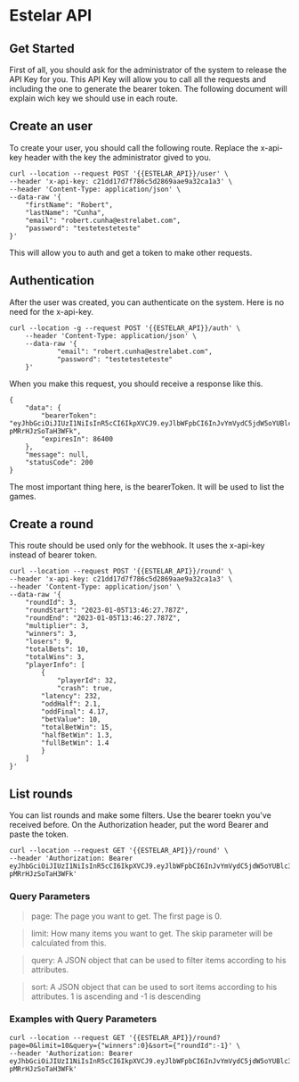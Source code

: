 # Estelar API

## Get Started

First of all, you should ask for the administrator of the system to release the API Key for you. This API Key will allow you to call all the requests and including the one to generate the bearer token. The following document will explain wich key we should use in each route.

## Create an user

To create your user, you should call the following route. Replace the x-api-key header with the key the administrator gived to you.

```
curl --location --request POST '{{ESTELAR_API}}/user' \
--header 'x-api-key: c21dd17d7f786c5d2869aae9a32ca1a3' \
--header 'Content-Type: application/json' \
--data-raw '{
    "firstName": "Robert",
    "lastName": "Cunha",
    "email": "robert.cunha@estrelabet.com",
    "password": "testetesteteste"
}'
```

This will allow you to auth and get a token to make other requests.

## Authentication

After the user was created, you can authenticate on the system. Here is no need for the x-api-key.

```
curl --location -g --request POST '{{ESTELAR_API}}/auth' \
	--header 'Content-Type: application/json' \
	--data-raw '{
			"email": "robert.cunha@estrelabet.com",
			"password": "testetesteteste"
	}'
```

When you make this request, you should receive a response like this.

```
{
    "data": {
        "bearerToken": "eyJhbGciOiJIUzI1NiIsInR5cCI6IkpXVCJ9.eyJlbWFpbCI6InJvYmVydC5jdW5oYUBlc3RyZWxhYmV0LmNvbSIsImRhdGUiOjE2NzI3NjEzMzg5ODEsImlhdCI6MTY3Mjc2MTMzOCwiZXhwIjoxNjcyODQ3NzM4fQ.7cBFFxZuS0cum7f8hzBSMgEZ81-pMRrHJzSoTaH3WFk",
        "expiresIn": 86400
    },
    "message": null,
    "statusCode": 200
}
```

The most important thing here, is the bearerToken. It will be used to list the games.

## Create a round

This route should be used only for the webhook. It uses the x-api-key instead of bearer token.

```
curl --location --request POST '{{ESTELAR_API}}/round' \
--header 'x-api-key: c21dd17d7f786c5d2869aae9a32ca1a3' \
--header 'Content-Type: application/json' \
--data-raw '{
    "roundId": 3,
    "roundStart": "2023-01-05T13:46:27.787Z",
    "roundEnd": "2023-01-05T13:46:27.787Z",
    "multiplier": 3,
    "winners": 3,
    "losers": 9,
    "totalBets": 10,
    "totalWins": 3,
    "playerInfo": [
        {
            "playerId": 32,
            "crash": true,
	    "latency": 232,
	    "oddHalf": 2.1,
	    "oddFinal": 4.17,
	    "betValue": 10,
	    "totalBetWin": 15,
	    "halfBetWin": 1.3,
	    "fullBetWin": 1.4
        }
    ]
}'
```

## List rounds

You can list rounds and make some filters. Use the bearer toekn you've received before. On the Authorization header, put the word Bearer and paste the token.

```
curl --location --request GET '{{ESTELAR_API}}/round' \
--header 'Authorization: Bearer eyJhbGciOiJIUzI1NiIsInR5cCI6IkpXVCJ9.eyJlbWFpbCI6InJvYmVydC5jdW5oYUBlc3RyZWxhYmV0LmNvbSIsImRhdGUiOjE2NzI3NjEzMzg5ODEsImlhdCI6MTY3Mjc2MTMzOCwiZXhwIjoxNjcyODQ3NzM4fQ.7cBFFxZuS0cum7f8hzBSMgEZ81-pMRrHJzSoTaH3WFk'
```

### Query Parameters

> page: The page you want to get. The first page is 0.

> limit: How many items you want to get. The skip parameter will be calculated from this.

> query: A JSON object that can be used to filter items according to his attributes.

> sort: A JSON object that can be used to sort items according to his attributes. 1 is ascending and -1 is descending

### Examples with Query Parameters

```
curl --location --request GET '{{ESTELAR_API}}/round?page=0&limit=10&query={"winners":0}&sort={"roundId":-1}' \
--header 'Authorization: Bearer eyJhbGciOiJIUzI1NiIsInR5cCI6IkpXVCJ9.eyJlbWFpbCI6InJvYmVydC5jdW5oYUBlc3RyZWxhYmV0LmNvbSIsImRhdGUiOjE2NzI3NjEzMzg5ODEsImlhdCI6MTY3Mjc2MTMzOCwiZXhwIjoxNjcyODQ3NzM4fQ.7cBFFxZuS0cum7f8hzBSMgEZ81-pMRrHJzSoTaH3WFk'
```

